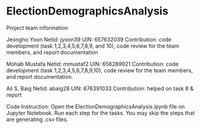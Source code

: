 # ElectionDemographicsAnalysis


Project team information

Jeongho Yoon
Netid: jyoon39
UIN: 657632039
Contribution: code development (task 1,2,3,4,5,6,7,8,9, and 10), code review for the team members, and report documentation

Mohab Mustafa
Netid: mmustaf2
UIN: 656289921
Contribution: code development (task 1,2,3,4,5,6,7,8,9,10), code review for the team members, and report documentation. 

Ali S. Baig
Netid: abaig28
UIN: 676391033
Contribution: helped on task 8 & report

Code Instruction:
Open the ElectionDemographicsAnalysis.ipynb file on Jupyter Notebook.
Run each step for the tasks.
You may skip the steps that are generating .csv files.
